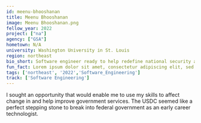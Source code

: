 ```yaml
---
id: meenu-bhooshanan
title: Meenu Bhooshanan
image: Meenu Bhooshanan.png
fellow_year: 2022
project: ["na"]
agency: ["GSA"]
hometown: N/A
university: Washington University in St. Louis
region: northeast
bio_short: Software engineer ready to help redefine national security and make government more equitable. 
fun_fact: Lorem ipsum dolor sit amet, consectetur adipiscing elit, sed do eiusmod tempor incididunt ut labore et dolore magna aliqua. Ut quis nostrud laboris. nisi ut aliquip ex ea commodo consequat.
tags: ['northeast', '2022','Software_Engineering']
track: ['Software Engineering']
---
```


I sought an opportunity that would enable me to use my skills to affect change in and help improve government services. The USDC seemed like a perfect stepping stone to break into federal government as an early career technologist.